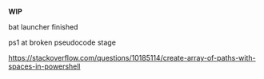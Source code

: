 **WIP**

bat launcher finished

ps1 at broken pseudocode stage

https://stackoverflow.com/questions/10185114/create-array-of-paths-with-spaces-in-powershell
